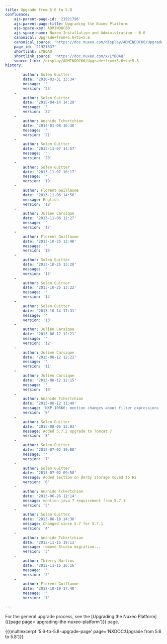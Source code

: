 ```yaml
---
title: Upgrade from 5.6 to 5.8
confluence:
    ajs-parent-page-id: '21921796'
    ajs-parent-page-title: Upgrading the Nuxeo Platform
    ajs-space-key: ADMINDOC60
    ajs-space-name: Nuxeo Installation and Administration — 6.0
    canonical: Upgrade+from+5.6+to+5.8
    canonical_source: 'https://doc.nuxeo.com/display/ADMINDOC60/Upgrade+from+5.6+to+5.8'
    page_id: '21921837'
    shortlink: LYBOAQ
    shortlink_source: 'https://doc.nuxeo.com/x/LYBOAQ'
    source_link: /display/ADMINDOC60/Upgrade+from+5.6+to+5.8
history:
    - 
        author: Solen Guitter
        date: '2016-03-31 13:34'
        message: ''
        version: '23'
    - 
        author: Solen Guitter
        date: '2015-04-14 14:29'
        message: ''
        version: '22'
    - 
        author: Anahide Tchertchian
        date: '2014-01-08 16:30'
        message: ''
        version: '21'
    - 
        author: Solen Guitter
        date: '2013-11-07 14:57'
        message: ''
        version: '20'
    - 
        author: Solen Guitter
        date: '2013-11-07 10:17'
        message: ''
        version: '19'
    - 
        author: Florent Guillaume
        date: '2013-11-06 14:56'
        message: English
        version: '18'
    - 
        author: Julien Carsique
        date: '2013-11-06 12:27'
        message: ''
        version: '17'
    - 
        author: Florent Guillaume
        date: '2013-10-25 13:40'
        message: ''
        version: '16'
    - 
        author: Solen Guitter
        date: '2013-10-25 13:28'
        message: ''
        version: '15'
    - 
        author: Solen Guitter
        date: '2013-10-25 13:22'
        message: ''
        version: '14'
    - 
        author: Solen Guitter
        date: '2013-10-14 17:31'
        message: ''
        version: '13'
    - 
        author: Julien Carsique
        date: '2013-08-12 12:21'
        message: ''
        version: '12'
    - 
        author: Julien Carsique
        date: '2013-08-12 12:21'
        message: ''
        version: '11'
    - 
        author: Julien Carsique
        date: '2013-08-12 12:15'
        message: ''
        version: '10'
    - 
        author: Anahide Tchertchian
        date: '2013-08-12 11:49'
        message: 'NXP-10566: mention changes about filter expressions '
        version: '9'
    - 
        author: Solen Guitter
        date: '2013-08-05 12:03'
        message: Added 5.7.2 upgrade to Tomcat 7
        version: '8'
    - 
        author: Solen Guitter
        date: '2013-07-02 10:08'
        message: ''
        version: '7'
    - 
        author: Solen Guitter
        date: '2013-07-02 09:58'
        message: Added section on Derby storage moved to H2
        version: '6'
    - 
        author: Anahide Tchertchian
        date: '2013-06-26 11:14'
        message: mention java 7 requirement from 5.7.1
        version: '5'
    - 
        author: Solen Guitter
        date: '2013-06-18 14:30'
        message: Changed since 5.7 for 5.7.1
        version: '4'
    - 
        author: Anahide Tchertchian
        date: '2012-11-15 19:11'
        message: remove Studio migration...
        version: '3'
    - 
        author: Thierry Martins
        date: '2012-11-15 16:16'
        message: ''
        version: '2'
    - 
        author: Florent Guillaume
        date: '2012-10-19 17:40'
        message: ''
        version: '1'

---
```

<span style="color: rgb(51,51,51);">For the general upgrade process, see the</span> [Upgrading the Nuxeo Platform]({{page page='upgrading-the-nuxeo-platform'}}) <span style="color: rgb(51,51,51);">page.</span>

{{{multiexcerpt '5.6-to-5.8-upgrade-page' page='NXDOC:Upgrade from 5.6 to 5.8'}}}

&nbsp;

&nbsp;